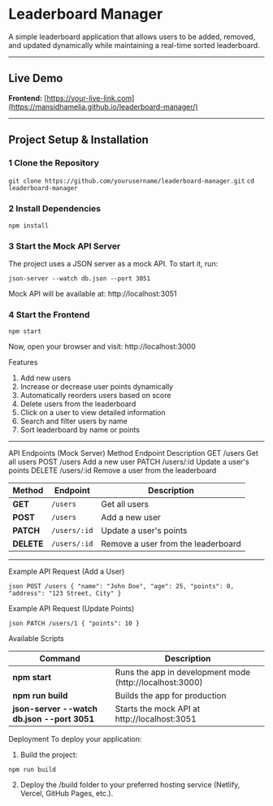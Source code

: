 #  Leaderboard Manager  
A simple leaderboard application that allows users to be added, removed, and updated dynamically while maintaining a real-time sorted leaderboard.

---

##  Live Demo  
 **Frontend:** [https://your-live-link.com](https://mansidhamelia.github.io/leaderboard-manager/)  

---

## Project Setup & Installation  

### 1️ Clone the Repository  

`git clone https://github.com/yourusername/leaderboard-manager.git`
`cd leaderboard-manager`

### 2️ Install Dependencies

`npm install`


### 3️ Start the Mock API Server
The project uses a JSON server as a mock API. To start it, run:

`json-server --watch db.json --port 3051`


Mock API will be available at: http://localhost:3051

### 4️ Start the Frontend

`npm start`

Now, open your browser and visit: http://localhost:3000

 Features
 1. Add new users
 2. Increase or decrease user points dynamically
 3. Automatically reorders users based on score
 4. Delete users from the leaderboard
 5. Click on a user to view detailed information
 6. Search and filter users by name
 7. Sort leaderboard by name or points

---
 API Endpoints (Mock Server)
Method	Endpoint	Description
GET	    /users	    Get all users
POST	/users	    Add a new user
PATCH	/users/:id	Update a user's points
DELETE	/users/:id	Remove a user from the leaderboard

| Method  | Endpoint      | Description                   |
|---------|--------------|-------------------------------|
| **GET**  | `/users`      | Get all users                |
| **POST** | `/users`      | Add a new user               |
| **PATCH** | `/users/:id`  | Update a user's points       |
| **DELETE** | `/users/:id`  | Remove a user from the leaderboard |

---
Example API Request (Add a User)

`json
POST /users
{
  "name": "John Doe",
  "age": 25,
  "points": 0,
  "address": "123 Street, City"
}`

Example API Request (Update Points)

`json
PATCH /users/1
{
  "points": 10
}`

 Available Scripts

| Command	         | Description                   |
|--------- | -------------------------------|
| **npm start**     |  Runs the app in development mode (http://localhost:3000)                |
| **npm run build**     |  Builds the app for production               |
| **json-server --watch db.json --port 3051** |  Starts the mock API at http://localhost:3051       |



Deployment
To deploy your application:

1. Build the project:

`npm run build`

2. Deploy the /build folder to your preferred hosting service (Netlify, Vercel, GitHub Pages, etc.).
